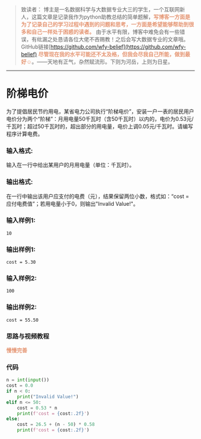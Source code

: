 
> 致读者： 博主是一名数据科学与大数据专业大三的学生，一个互联网新人，这篇文章是记录我作为python助教总结的简单题解，**<font color='#e59572'>写博客一方面是为了记录自己的学习过程中遇到的问题和思考，一方面是希望能够帮助到很多和自己一样处于困惑的读者。</font>**
> 由于水平有限，博客中难免会有一些错误，有纰漏之处恳请各位大佬不吝赐教！之后会写大数据专业的文章哦。
> GitHub链接[https://github.com/wfy-belief](https://github.com/wfy-belief)
> **<font color='#e59572'>尽管现在我的水平可能还不太及格，但我会尽我自己所能，做到最好☺</font>**。——天地有正气，杂然赋流形。下则为河岳，上则为日星。
---
# 阶梯电价
为了提倡居民节约用电，某省电力公司执行“阶梯电价”，安装一户一表的居民用户电价分为两个“阶梯”：月用电量50千瓦时（含50千瓦时）以内的，电价为0.53元/千瓦时；超过50千瓦时的，超出部分的用电量，电价上调0.05元/千瓦时。请编写程序计算电费。

### 输入格式:

输入在一行中给出某用户的月用电量（单位：千瓦时）。

### 输出格式:

在一行中输出该用户应支付的电费（元），结果保留两位小数，格式如：“cost = 应付电费值”；若用电量小于0，则输出"Invalid Value!"。

### 输入样例1:
```in
10
```

### 输出样例1:
```out
cost = 5.30
```

### 输入样例2:
```
100
```

### 输出样例2:
```
cost = 55.50
```
### 思路与视频教程
**<font color='#e59572'>慢慢完善</font>**

### 代码
```python
n = int(input())
cost = 0.0
if n < 0:
    print("Invalid Value!")
elif n <= 50:
    cost = 0.53 * n
    print(f'cost = {cost:.2f}')
else:
    cost = 26.5 + (n - 50) * 0.58
    print(f'cost = {cost:.2f}')

```